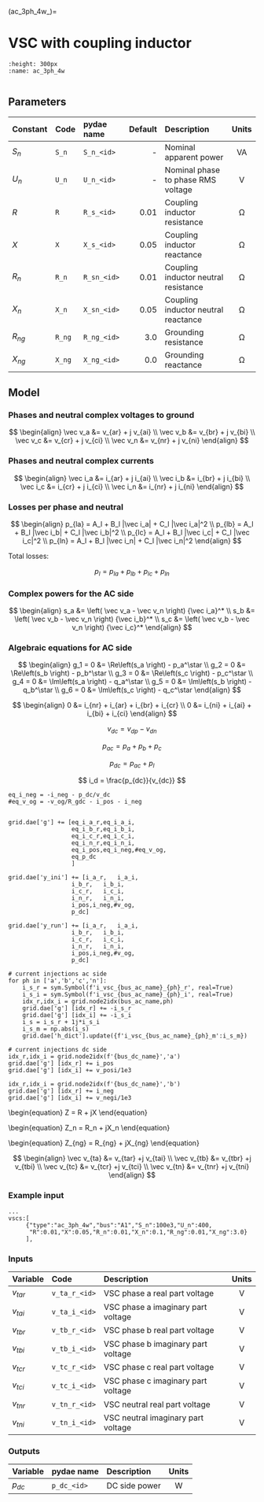 (ac_3ph_4w_)=
# VSC with coupling inductor

```{figure} ac_3ph_4w_l.svg
:height: 300px
:name: ac_3ph_4w


```



## Parameters

| Constant   | Code       | pydae name        | Default| Description                               |  Units  |
| :--------- |:---------  |:---------         |-------:| :---------------------------------------- | :------:| 
| $S_n$      | ``S_n``    | ``S_n_<id>``      | -      | Nominal apparent power                    |  VA     | 
| $U_n$      | ``U_n``    | ``U_n_<id>``      | -      | Nominal phase to phase RMS voltage        |  V      | 
| $R$        | ``R``      | ``R_s_<id>``      | 0.01   | Coupling inductor resistance              |  Ω      | 
| $X$        | ``X``      | ``X_s_<id>``      | 0.05   | Coupling inductor reactance               |  Ω      | 
| $R_n$      | ``R_n``    | ``R_sn_<id>``     | 0.01   | Coupling inductor neutral resistance      |  Ω      | 
| $X_n$      | ``X_n``    | ``X_sn_<id>``     | 0.05   | Coupling inductor neutral reactance       |  Ω      | 
| $R_{ng}$   | ``R_ng``   | ``R_ng_<id>``     | 3.0    | Grounding resistance                      |  Ω      | 
| $X_{ng}$   | ``X_ng``   | ``X_ng_<id>``     | 0.0    | Grounding reactance                       |  Ω      | 




## Model



### Phases and neutral complex voltages to ground

$$
\begin{align}
    \vec v_a &= v_{ar} + j v_{ai} \\
    \vec v_b &= v_{br} + j v_{bi} \\
    \vec v_c &= v_{cr} + j v_{ci} \\
    \vec v_n &= v_{nr} + j v_{ni}  
\end{align}
$$    

### Phases and neutral complex currents

$$
\begin{align}
    \vec i_a &= i_{ar} + j i_{ai} \\
    \vec i_b &= i_{br} + j i_{bi} \\
    \vec i_c &= i_{cr} + j i_{ci} \\
    \vec i_n &= i_{nr} + j i_{ni}  
\end{align}
$$    

### Losses per phase and neutral

$$
\begin{align}
p_{la} = A_l + B_l |\vec i_a| + C_l |\vec i_a|^2 \\
p_{lb} = A_l + B_l |\vec i_b| + C_l |\vec i_b|^2 \\
p_{lc} = A_l + B_l |\vec i_c| + C_l |\vec i_c|^2 \\
p_{ln} = A_l + B_l |\vec i_n| + C_l |\vec i_n|^2 
\end{align}
$$    

Total losses:

$$
p_l = p_{la} + p_{lb} + p_{lc} + p_{ln} 
$$


### Complex powers for the AC side

$$
\begin{align}
    s_a &= \left( \vec v_a - \vec v_n \right)  {\vec i_a}^* \\
    s_b &= \left( \vec v_b - \vec v_n \right)  {\vec i_b}^* \\
    s_c &= \left( \vec v_b - \vec v_n \right)  {\vec i_c}^*
\end{align}
$$

### Algebraic equations for AC side

$$
\begin{align}
    g_1 = 0 &=  \Re\left(s_a \right) - p_a^\star \\
    g_2 = 0 &=  \Re\left(s_b \right) - p_b^\star \\
    g_3 = 0 &=  \Re\left(s_c \right) - p_c^\star \\
    g_4 = 0 &=  \Im\left(s_a \right) - q_a^\star \\
    g_5 = 0 &=  \Im\left(s_b \right) - q_b^\star \\
    g_6 = 0 &=  \Im\left(s_c \right) - q_c^\star 
\end{align}
$$    

$$
\begin{align}
    0 &=  i_{nr} + i_{ar} + i_{br} + i_{cr} \\
    0 &=  i_{ni} + i_{ai} + i_{bi} + i_{ci} 
\end{align}
$$    




$$ v_{dc} = v_{dp} - v_{dn} $$
    
$$p_{ac} = p_a + p_b + p_c $$

$$
p_{dc} =  p_{ac} + p_l
$$


$$ i_d = \frac{p_{dc}}{v_{dc}} $$


    eq_i_neg = -i_neg - p_dc/v_dc
    #eq_v_og = -v_og/R_gdc - i_pos - i_neg 


    grid.dae['g'] += [eq_i_a_r,eq_i_a_i,
                      eq_i_b_r,eq_i_b_i,
                      eq_i_c_r,eq_i_c_i,
                      eq_i_n_r,eq_i_n_i,
                      eq_i_pos,eq_i_neg,#eq_v_og,
                      eq_p_dc
                      ]
    
    grid.dae['y_ini'] += [i_a_r,   i_a_i,
                      i_b_r,   i_b_i,
                      i_c_r,   i_c_i,
                      i_n_r,   i_n_i,
                      i_pos,i_neg,#v_og,
                      p_dc]

    grid.dae['y_run'] += [i_a_r,   i_a_i,
                      i_b_r,   i_b_i,
                      i_c_r,   i_c_i,
                      i_n_r,   i_n_i,
                      i_pos,i_neg,#v_og,
                      p_dc]

    # current injections ac side
    for ph in ['a','b','c','n']:
        i_s_r = sym.Symbol(f'i_vsc_{bus_ac_name}_{ph}_r', real=True)
        i_s_i = sym.Symbol(f'i_vsc_{bus_ac_name}_{ph}_i', real=True)  
        idx_r,idx_i = grid.node2idx(bus_ac_name,ph)
        grid.dae['g'] [idx_r] += -i_s_r
        grid.dae['g'] [idx_i] += -i_s_i
        i_s = i_s_r + 1j*i_s_i
        i_s_m = np.abs(i_s)
        grid.dae['h_dict'].update({f'i_vsc_{bus_ac_name}_{ph}_m':i_s_m})

    # current injections dc side
    idx_r,idx_i = grid.node2idx(f'{bus_dc_name}','a')
    grid.dae['g'] [idx_r] += i_pos 
    grid.dae['g'] [idx_i] += v_posi/1e3

    idx_r,idx_i = grid.node2idx(f'{bus_dc_name}','b')
    grid.dae['g'] [idx_r] += i_neg 
    grid.dae['g'] [idx_i] += v_negi/1e3  
    



\begin{equation}
Z = R + jX 
\end{equation}

\begin{equation}
Z_n = R_n + jX_n 
\end{equation}

\begin{equation}
Z_{ng} = R_{ng} + jX_{ng} 
\end{equation}

$$
\begin{align}
\vec v_{ta} &= v_{tar} +j v_{tai}  \\ 
\vec v_{tb} &= v_{tbr} +j v_{tbi}  \\ 
\vec v_{tc} &= v_{tcr} +j v_{tci}  \\ 
\vec v_{tn} &= v_{tnr} +j v_{tni}   
\end{align}
$$

### Example input

```{code} 
...
vscs:[
     {"type":"ac_3ph_4w","bus":"A1","S_n":100e3,"U_n":400,
      "R":0.01,"X":0.05,"R_n":0.01,"X_n":0.1,"R_ng":0.01,"X_ng":3.0}
     ],
```

### Inputs

| Variable       | Code            | Description                          |  Units |
| :--------------| :----------     | :-----------------------             | :-----:| 
| $v_{tar}$      | ``v_ta_r_<id>`` | VSC phase a real part voltage        |  V     |    
| $v_{tai}$      | ``v_ta_i_<id>`` | VSC phase a imaginary part voltage   |  V     |             
| $v_{tbr}$      | ``v_tb_r_<id>`` | VSC phase b real part voltage        |  V     |    
| $v_{tbi}$      | ``v_tb_i_<id>`` | VSC phase b imaginary part voltage   |  V     |    
| $v_{tcr}$      | ``v_tc_r_<id>`` | VSC phase c real part voltage        |  V     |    
| $v_{tci}$      | ``v_tc_i_<id>`` | VSC phase c imaginary part voltage   |  V     |    
| $v_{tnr}$      | ``v_tn_r_<id>`` | VSC neutral real part voltage        |  V     |    
| $v_{tni}$      | ``v_tn_i_<id>`` | VSC neutral imaginary part voltage   |  V     |    






### Outputs

| Variable   | pydae name   | Description           |  Units  |
| :--------- | :----------  | :-------------------- |:-------:|     
| $p_{dc}$   | ``p_dc_<id>``| DC side power         |  W      | 

